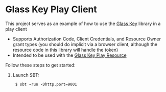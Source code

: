Glass Key Play Client
=====================

This project serves as an example of how to use the [Glass Key](https://github.com/MonsantoCo/glass-key) library in a play client

- Supports Authorization Code, Client Credentials, and Resource Owner grant types (you should do implicit via a browser client, although the resource code in this library will handle the token)
- Intended to be used with the [Glass Key Play Resource](../glass-key-play-resource)

Follow these steps to get started:

1. Launch SBT:

        $ sbt ~run -Dhttp.port=9001